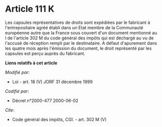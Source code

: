 # Article 111 K

Les capsules représentatives de droits sont expédiées par le fabricant à l'entrepositaire agréé établi dans un Etat membre de
la Communauté européenne autre que la France sous couvert d'un document mentionné au I de l'article 302 M du code général des
impôts qui est déchargé au vu de l'accusé de réception rempli par le destinataire. A défaut d'apurement dans les quatre mois
après l'émission du document, le droit représenté par les capsules est perçu auprès du fabricant.

**Liens relatifs à cet article**

_Modifié par_:

  - Loi - art. 18 (V) JORF 31 décembre 1999

_Codifié par_:

  - Décret n°2000-477 2000-06-02

_Cite_:

  - Code général des impôts, CGI. - art. 302 M (V)
